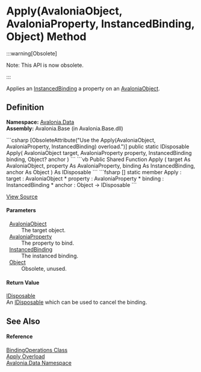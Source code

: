 # Apply(AvaloniaObject, AvaloniaProperty, InstancedBinding, Object) Method
<span>
:::warning[Obsolete]

Note: This API is now obsolete.

:::

</span>

Applies an <a href="T_Avalonia_Data_InstancedBinding">InstancedBinding</a> a property on an <a href="T_Avalonia_AvaloniaObject">AvaloniaObject</a>.



## Definition
**Namespace:** <a href="N_Avalonia_Data">Avalonia.Data</a>  
**Assembly:** Avalonia.Base (in Avalonia.Base.dll)

<Tabs groupId="api-code-preview">
<TabItem value="csharp" label="C#">
```csharp
[ObsoleteAttribute("Use the Apply(AvaloniaObject, AvaloniaProperty, InstancedBinding) overload.")]
public static IDisposable Apply(
	AvaloniaObject target,
	AvaloniaProperty property,
	InstancedBinding binding,
	Object? anchor
)
```
</TabItem>
<TabItem value="vb" label="VB">
```vb
<ObsoleteAttribute("Use the Apply(AvaloniaObject, AvaloniaProperty, InstancedBinding) overload.")>
Public Shared Function Apply ( 
	target As AvaloniaObject,
	property As AvaloniaProperty,
	binding As InstancedBinding,
	anchor As Object
) As IDisposable
```
</TabItem>
<TabItem value="fsharp" label="F#">
```fsharp
[<ObsoleteAttribute("Use the Apply(AvaloniaObject, AvaloniaProperty, InstancedBinding) overload.")>]
static member Apply : 
        target : AvaloniaObject * 
        property : AvaloniaProperty * 
        binding : InstancedBinding * 
        anchor : Object -> IDisposable 
```
</TabItem>
</Tabs>



<a href="https://github.com/AvaloniaUI/Avalonia/tree/master/src/Avalonia.Base/Data/BindingOperations.cs#L101" title="View the source code">View Source</a>



#### Parameters
<dl><dt>  <a href="T_Avalonia_AvaloniaObject">AvaloniaObject</a></dt><dd>The target object.</dd><dt>  <a href="T_Avalonia_AvaloniaProperty">AvaloniaProperty</a></dt><dd>The property to bind.</dd><dt>  <a href="T_Avalonia_Data_InstancedBinding">InstancedBinding</a></dt><dd>The instanced binding.</dd><dt>  <a href="https://learn.microsoft.com/dotnet/api/system.object" target="_blank" rel="noopener noreferrer">Object</a></dt><dd>Obsolete, unused.</dd></dl>

#### Return Value
<a href="https://learn.microsoft.com/dotnet/api/system.idisposable" target="_blank" rel="noopener noreferrer">IDisposable</a>  
An <a href="https://learn.microsoft.com/dotnet/api/system.idisposable" target="_blank" rel="noopener noreferrer">IDisposable</a> which can be used to cancel the binding.

## See Also


#### Reference
<a href="T_Avalonia_Data_BindingOperations">BindingOperations Class</a>  
<a href="Overload_Avalonia_Data_BindingOperations_Apply">Apply Overload</a>  
<a href="N_Avalonia_Data">Avalonia.Data Namespace</a>  

